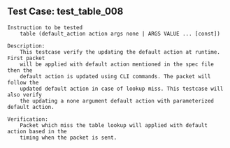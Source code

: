 Test Case: test_table_008
-------------------------
    Instruction to be tested
        table (default_action action args none | ARGS VALUE ... [const])

    Description:
		This testcase verify the updating the default action at runtime. First packet
		will be applied with default action mentioned in the spec file then the
		default action is updated using CLI commands. The packet will follow the
		updated default action in case of lookup miss. This testcase will also verify
		the updating a none argument default action with parameterized default action.

    Verification:
        Packet which miss the table lookup will applied with default action based in the
		timing when the packet is sent.
